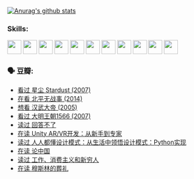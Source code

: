 
[![Anurag's github stats](https://github-readme-stats.vercel.app/api?username=w940853815)](https://github.com/anuraghazra/github-readme-stats)

### Skills:

<code><img height="32" src="https://cdn.jsdelivr.net/npm/simple-icons@v5/icons/python.svg"></code>
<code><img height="32" src="https://cdn.jsdelivr.net/npm/simple-icons@v5/icons/javascript.svg"></code>
<code><img height="32" src="https://cdn.jsdelivr.net/npm/simple-icons@v5/icons/django.svg"></code>
<code><img height="32" src="https://cdn.jsdelivr.net/npm/simple-icons@v5/icons/flask.svg"></code>
<code><img height="32" src="https://cdn.jsdelivr.net/npm/simple-icons@v5/icons/vuetify.svg"></code>
<code><img height="32" src="https://cdn.jsdelivr.net/npm/simple-icons@v5/icons/git.svg"></code>
<code><img height="32" src="https://cdn.jsdelivr.net/npm/simple-icons@v5/icons/docker.svg"></code>
<code><img height="32" src="https://cdn.jsdelivr.net/npm/simple-icons@v5/icons/postgresql.svg"></code>
<code><img height="32" src="https://cdn.jsdelivr.net/npm/simple-icons@v5/icons/elasticsearch.svg"></code>
<code><img height="32" src="https://cdn.jsdelivr.net/npm/simple-icons@v5/icons/macos.svg"></code>
<code><img height="32" src="https://cdn.jsdelivr.net/npm/simple-icons@v5/icons/linux.svg"></code>

### 🗣 豆瓣:

<!-- DOUBAN-ACTIVITIES:START -->
- [看过 星尘 Stardust‎ (2007)](https://www.douban.com/people/136069238/status/3822692117/?_i=49096380)
- [在看 北平无战事‎ (2014)](https://www.douban.com/people/136069238/status/3821449886/?_i=49096380)
- [想看 汉武大帝‎ (2005)](https://www.douban.com/people/136069238/status/3821405621/?_i=49096380)
- [看过 大明王朝1566‎ (2007)](https://www.douban.com/people/136069238/status/3821396719/?_i=49096380)
- [读过 回答不了](https://www.douban.com/people/136069238/status/3812155932/?_i=49096380)
- [在读 Unity AR/VR开发：从新手到专家](https://www.douban.com/people/136069238/status/3810864648/?_i=49096380)
- [读过 人人都懂设计模式：从生活中领悟设计模式：Python实现](https://www.douban.com/people/136069238/status/3806334005/?_i=49096380)
- [在读 论中国](https://www.douban.com/people/136069238/status/3805671678/?_i=49096380)
- [读过 工作、消费主义和新穷人](https://www.douban.com/people/136069238/status/3803834644/?_i=49096381)
- [在读 穆斯林的葬礼](https://www.douban.com/people/136069238/status/3802824932/?_i=49096381)
<!-- DOUBAN-ACTIVITIES:END -->
<!--
**w940853815/w940853815** is a ✨ _special_ ✨ repository because its `README.md` (this file) appears on your GitHub profile.

Here are some ideas to get you started:

- 🔭 I’m currently working on ...
- 🌱 I’m currently learning ...
- 👯 I’m looking to collaborate on ...
- 🤔 I’m looking for help with ...
- 💬 Ask me about ...
- 📫 How to reach me: ...
- 😄 Pronouns: ...
- ⚡ Fun fact: ...
-->
